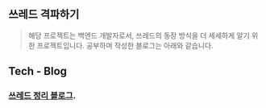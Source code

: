 ## 쓰레드 격파하기
> 해당 프로젝트는 백엔드 개발자로서, 쓰레드의 동장 방식을 더 세세하게 알기 위한 프로젝트입니다.
> 공부하며 작성한 블로그는 아래와 같습니다.
> 
## Tech - Blog
### [쓰레드 정리 블로그]([https://velog.io/@guns95/series/%EC%98%A4%EB%B8%8C%EC%A0%9D%ED%8A%B8-%EC%BD%94%EB%93%9C%EB%A1%9C-%EC%9D%B4%ED%95%B4%ED%95%98%EB%8A%94-%EA%B0%9D%EC%B2%B4%EC%A7%80%ED%96%A5-%EC%84%A4%EA%B3%84](https://velog.io/@guns95/series/%EB%B0%B1%EC%97%94%EB%93%9C-%EA%B0%9C%EB%B0%9C%EC%9E%90%EB%A1%9C%EC%84%9C-%EC%93%B0%EB%A0%88%EB%93%9C-%EC%99%84%EC%A0%84-%EC%A0%95%EB%B3%B5%ED%95%98%EA%B8%B0)).
